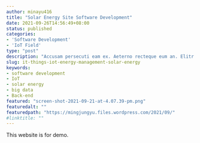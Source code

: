 ```yaml
---
author: minayu416
title: "Solar Energy Site Software Development"
date: 2021-09-26T14:56:49+08:00
status: published
categories:
- 'Software Development'
- 'IoT Field'
type: "post"
description: "Accusam persecuti eam ex. Aeterno recteque eum an. Elitr dicam possim sea ad, sea hinc denique cu, mei at utroque singulis."
slug: it-things-iot-energy-management-solar-energy
keywords:
- software development
- IoT
- solar energy
- big data
- Back-end
featured: "screen-shot-2021-09-21-at-4.07.39-pm.png"
featuredalt: ""
featuredpath: "https://mingjungyu.files.wordpress.com/2021/09/"
#linktitle: ""
---
```


This website is for demo.